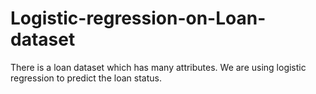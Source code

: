 # Logistic-regression-on-Loan-dataset
There is a loan dataset which has many attributes. We are using logistic regression to predict the loan status.
